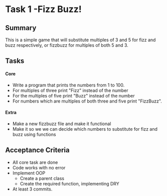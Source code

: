# Task 1 -Fizz Buzz!

## Summary
This is a simple game that will substitute multiples of 3 and 5 for fizz and buzz respectively, or fizzbuzz for multiples of both 5 and 3.

## Tasks

#### Core
* Write a program that prints the numbers from 1 to 100.
* For multiples of three print "Fizz" instead of the number
* For the multiples of five print "Buzz" instead of the number
* For numbers which are multiples of both three and five print "FizzBuzz".

#### Extra
* Make a new fizzbuzz file and make it functional
* Make it so we we can decide which numbers to substitute for fizz and buzz using functions



## Acceptance Criteria

* All core task are done
* Code works with no error
* Implement OOP
  * Create a parent class 
  * Create the required function, implementing DRY
* At least 3 commits.
